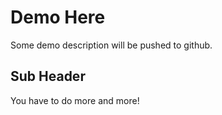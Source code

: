 # Demo Here

Some demo description will be pushed to github.

## Sub Header

You have to do more and more!
